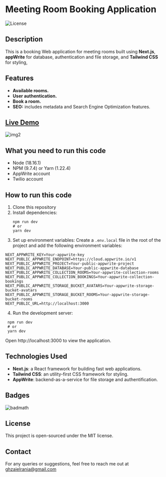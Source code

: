 
# Meeting Room Booking Application

![License](https://img.shields.io/badge/license-MIT-green)

## Description
This is a booking Web application for meeting rooms built using **Next.js**, **appWrite** for database, authentication and file storage, and **Tailwind CSS** for styling, 

## Features

- **Available rooms.**
- **User authentication.**
- **Book a room.**
- **SEO:** includes metadata and Search Engine Optimization features.

## [Live Demo](https://booking-meeting-room-nine.vercel.app)

![img2](https://github.com/user-attachments/assets/c29284e1-4119-400e-a3b3-af7377f1d8ff)


## What you need to run this code
<ul>
  <li>Node (18.16.1)</li>
  <li>NPM (9.7.4) or Yarn (1.22.4)</li>
  <li>AppWrite account</li>
  <li>Twilio account</li>
</ul>

## How to run this code

1. Clone this repository
2. Install dependencies:
   ```
   npm run dev
   # or
   yarn dev
   ```
3. Set up environment variables:
   Create a `.env.local` file in the root of the project and add the following environment variables:
```
NEXT_APPWRITE_KEY=Your-appwrite-key
NEXT_PUBLIC_APPWRITE_ENDPOINT=https://cloud.appwrite.io/v1
NEXT_PUBLIC_APPWRITE_PROJECT=Your-public-appwrite-project
NEXT_PUBLIC_APPWRITE_DATABASE=Your-public-appwrite-database
NEXT_PUBLIC_APPWRITE_COLLECTION_ROOMS=Your-appwrite-collection-rooms
NEXT_PUBLIC_APPWRITE_COLLECTION_BOOKINGS=Your-appwrite-collection-bookings
NEXT_PUBLIC_APPWRITE_STORAGE_BUCKET_AVATARS=Your-appwrite-storage-bucket-avatars
NEXT_PUBLIC_APPWRITE_STORAGE_BUCKET_ROOMS=Your-appwrite-storage-bucket-rooms
NEXT_PUBLIC_URL=http://localhost:3000
```
4. Run the development server:
  ```
   npm run dev
   # or
   yarn dev
   ```
Open http://localhost:3000 to view the application.

## Technologies Used
- **Next.js**: a React framework for building fast web applications.
- **Tailwind CSS**: an utility-first CSS framework for styling.
- **AppWrite**: backend-as-a-service for file storage and authentification.
  
## Badges
![badmath](https://img.shields.io/github/languages/top/lernantino/badmath)

## License
This project is open-sourced under the MIT license.
## Contact
For any queries or suggestions, feel free to reach me out at ghzaielrania@gmail.com

